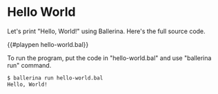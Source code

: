 # Hello World

Let's print "Hello, World!" using Ballerina. Here's the full source code.

{{#playpen hello-world.bal}}

To run the program, put the code in "hello-world.bal" and use "ballerina run" command.

```bash
$ ballerina run hello-world.bal
Hello, World!
```
